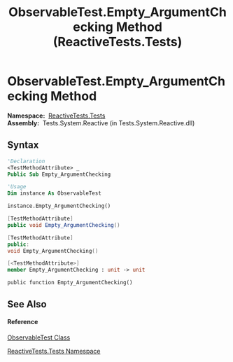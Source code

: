 ﻿---
title: ObservableTest.Empty_ArgumentChecking Method  (ReactiveTests.Tests)
TOCTitle: Empty_ArgumentChecking Method
ms:assetid: M:ReactiveTests.Tests.ObservableTest.Empty_ArgumentChecking
ms:mtpsurl: https://msdn.microsoft.com/en-us/library/reactivetests.tests.observabletest.empty_argumentchecking(v=VS.103)
ms:contentKeyID: 36619946
ms.date: 06/28/2011
mtps_version: v=VS.103
f1_keywords:
- ReactiveTests.Tests.ObservableTest.Empty_ArgumentChecking
dev_langs:
- CSharp
- JScript
- VB
- FSharp
- c++
---

# ObservableTest.Empty\_ArgumentChecking Method

**Namespace:**  [ReactiveTests.Tests](hh289046\(v=vs.103\).md)  
**Assembly:**  Tests.System.Reactive (in Tests.System.Reactive.dll)

## Syntax

``` vb
'Declaration
<TestMethodAttribute> _
Public Sub Empty_ArgumentChecking
```

``` vb
'Usage
Dim instance As ObservableTest

instance.Empty_ArgumentChecking()
```

``` csharp
[TestMethodAttribute]
public void Empty_ArgumentChecking()
```

``` c++
[TestMethodAttribute]
public:
void Empty_ArgumentChecking()
```

``` fsharp
[<TestMethodAttribute>]
member Empty_ArgumentChecking : unit -> unit 
```

``` jscript
public function Empty_ArgumentChecking()
```

## See Also

#### Reference

[ObservableTest Class](hh288687\(v=vs.103\).md)

[ReactiveTests.Tests Namespace](hh289046\(v=vs.103\).md)

